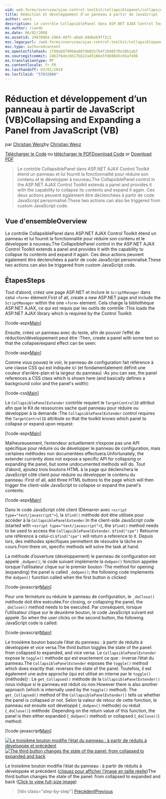 ```yaml
---
uid: web-forms/overview/ajax-control-toolkit/collapsiblepanel/collapsing-and-expanding-a-panel-from-javascript-vb
title: Réduction et développement d’un panneau à partir de JavaScript (VB) | Microsoft Docs
author: wenz
description: Le contrôle CollapsiblePanel dans ASP.NET AJAX Control Toolkit étend un panneau et lui fournit la fonctionnalité pour réduire son contenu et le développer un...
ms.author: riande
ms.date: 06/02/2008
ms.assetid: 298789b4-2964-49f5-a0a8-d4dbeb9ff2c2
msc.legacyurl: /web-forms/overview/ajax-control-toolkit/collapsiblepanel/collapsing-and-expanding-a-panel-from-javascript-vb
msc.type: authoredcontent
ms.openlocfilehash: 1f80a6979966a887db0557b4f1b98570e10b1ab7
ms.sourcegitcommit: 24b1f6decbb17bb22a45166e5fdb0845c65af498
ms.translationtype: MT
ms.contentlocale: fr-FR
ms.lasthandoff: 03/01/2019
ms.locfileid: "57032806"
---
```

<a name="collapsing-and-expanding-a-panel-from-javascript-vb"></a><span data-ttu-id="20fb2-103">Réduction et développement d’un panneau à partir de JavaScript (VB)</span><span class="sxs-lookup"><span data-stu-id="20fb2-103">Collapsing and Expanding a Panel from JavaScript (VB)</span></span>
====================
<span data-ttu-id="20fb2-104">par [Christian Wenz](https://github.com/wenz)</span><span class="sxs-lookup"><span data-stu-id="20fb2-104">by [Christian Wenz](https://github.com/wenz)</span></span>

<span data-ttu-id="20fb2-105">[Télécharger le Code](http://download.microsoft.com/download/8/a/a/8aab3c3e-de6f-463f-805c-5fda567eef6e/CollapsiblePanel1.vb.zip) ou [télécharger le PDF](http://download.microsoft.com/download/b/6/a/b6ae89ee-df69-4c87-9bfb-ad1eb2b23373/collapsiblepanel1VB.pdf)</span><span class="sxs-lookup"><span data-stu-id="20fb2-105">[Download Code](http://download.microsoft.com/download/8/a/a/8aab3c3e-de6f-463f-805c-5fda567eef6e/CollapsiblePanel1.vb.zip) or [Download PDF](http://download.microsoft.com/download/b/6/a/b6ae89ee-df69-4c87-9bfb-ad1eb2b23373/collapsiblepanel1VB.pdf)</span></span>

> <span data-ttu-id="20fb2-106">Le contrôle CollapsiblePanel dans ASP.NET AJAX Control Toolkit étend un panneau et lui fournit la fonctionnalité pour réduire son contenu et le développer à nouveau.</span><span class="sxs-lookup"><span data-stu-id="20fb2-106">The CollapsiblePanel control in the ASP.NET AJAX Control Toolkit extends a panel and provides it with the capability to collapse its contents and expand it again.</span></span> <span data-ttu-id="20fb2-107">Ces deux actions peuvent également être déclenchées à partir de code JavaScript personnalisé.</span><span class="sxs-lookup"><span data-stu-id="20fb2-107">These two actions can also be triggered from custom JavaScript code.</span></span>


## <a name="overview"></a><span data-ttu-id="20fb2-108">Vue d'ensemble</span><span class="sxs-lookup"><span data-stu-id="20fb2-108">Overview</span></span>

<span data-ttu-id="20fb2-109">Le contrôle CollapsiblePanel dans ASP.NET AJAX Control Toolkit étend un panneau et lui fournit la fonctionnalité pour réduire son contenu et le développer à nouveau.</span><span class="sxs-lookup"><span data-stu-id="20fb2-109">The CollapsiblePanel control in the ASP.NET AJAX Control Toolkit extends a panel and provides it with the capability to collapse its contents and expand it again.</span></span> <span data-ttu-id="20fb2-110">Ces deux actions peuvent également être déclenchées à partir de code JavaScript personnalisé.</span><span class="sxs-lookup"><span data-stu-id="20fb2-110">These two actions can also be triggered from custom JavaScript code.</span></span>

## <a name="steps"></a><span data-ttu-id="20fb2-111">Étapes</span><span class="sxs-lookup"><span data-stu-id="20fb2-111">Steps</span></span>

<span data-ttu-id="20fb2-112">Tout d’abord, créez une page ASP.NET et inclure le `ScriptManager` dans celui `<form>` élément.</span><span class="sxs-lookup"><span data-stu-id="20fb2-112">First of all, create a new ASP.NET page and include the `ScriptManager` within the one `<form>` element.</span></span> <span data-ttu-id="20fb2-113">Cela charge la bibliothèque ASP.NET AJAX, ce qui est requis par les outils de contrôle :</span><span class="sxs-lookup"><span data-stu-id="20fb2-113">This loads the ASP.NET AJAX library which is required by the Control Toolkit:</span></span>

[!code-aspx[Main](collapsing-and-expanding-a-panel-from-javascript-vb/samples/sample1.aspx)]

<span data-ttu-id="20fb2-114">Ensuite, créez un panneau avec du texte, afin de pouvoir l’effet de réduction/développement peut être :</span><span class="sxs-lookup"><span data-stu-id="20fb2-114">Then, create a panel with some text so that the collapse/expand effect can be seen:</span></span>

[!code-aspx[Main](collapsing-and-expanding-a-panel-from-javascript-vb/samples/sample2.aspx)]

<span data-ttu-id="20fb2-115">Comme vous pouvez le voir, le panneau de configuration fait référence à une classe CSS qui est indiquée ici (et fondamentalement définit une couleur d’arrière-plan et la largeur du panneau) :</span><span class="sxs-lookup"><span data-stu-id="20fb2-115">As you can see, the panel references a CSS class which is shown here (and basically defines a background color and the panel's width):</span></span>

[!code-css[Main](collapsing-and-expanding-a-panel-from-javascript-vb/samples/sample3.css)]

<span data-ttu-id="20fb2-116">Le `CollapsiblePanelExtender` contrôle requiert le `TargetControlID` attribut afin que le Kit de ressources sache quel panneau pour réduire ou développer à la demande :</span><span class="sxs-lookup"><span data-stu-id="20fb2-116">The `CollapsiblePanelExtender` control requires the `TargetControlID` attribute so that the toolkit knows which panel to collapse or expand upon request:</span></span>

[!code-aspx[Main](collapsing-and-expanding-a-panel-from-javascript-vb/samples/sample4.aspx)]

<span data-ttu-id="20fb2-117">Malheureusement, l’extendeur actuellement n’expose pas une API spécifique pour réduire ou de développer le panneau de configuration, mais certaines méthodes non documentées effectuera.</span><span class="sxs-lookup"><span data-stu-id="20fb2-117">Unfortunately, the extender currently does not expose a specific API for collapsing or expanding the panel, but some undocumented methods will do.</span></span> <span data-ttu-id="20fb2-118">Tout d’abord, ajoutez trois boutons HTML à la page qui déclenchera le JavaScript côté client pour réduire ou développer le contenu du panneau :</span><span class="sxs-lookup"><span data-stu-id="20fb2-118">First of all, add three HTML buttons to the page which will then trigger the client-side JavaScript to collapse or expand the panel's contents:</span></span>

[!code-aspx[Main](collapsing-and-expanding-a-panel-from-javascript-vb/samples/sample5.aspx)]

<span data-ttu-id="20fb2-119">Dans le code JavaScript côté client (Démarrer avec `<script type="text/javascript">`), la `$find()` méthode doit être utilisée pour accéder à la `CollapsiblePanelExtender`.</span><span class="sxs-lookup"><span data-stu-id="20fb2-119">In the client-side JavaScript code (started with `<script type="text/javascript">`), the `$find()` method needs to be used to access the `CollapsiblePanelExtender`.</span></span> <span data-ttu-id="20fb2-120">`$find("cpe")` Retourne une référence à celui-ci.</span><span class="sxs-lookup"><span data-stu-id="20fb2-120">`$find("cpe")` will return a reference to it.</span></span> <span data-ttu-id="20fb2-121">Depuis lors, des méthodes spécifiques permettent de résoudre la tâche en cours.</span><span class="sxs-lookup"><span data-stu-id="20fb2-121">From there on, specific methods will solve the task at hand.</span></span>

<span data-ttu-id="20fb2-122">La méthode d’ouverture (développement) le panneau de configuration est appelé `_doOpen()`; le code suivant implémente la `doOpen()` fonction appelée lorsque l’utilisateur clique sur le premier bouton :</span><span class="sxs-lookup"><span data-stu-id="20fb2-122">The method for opening (expanding) the panel is called `_doOpen()`; the following code implements the `doOpen()` function called when the first button is clicked:</span></span>

[!code-javascript[Main](collapsing-and-expanding-a-panel-from-javascript-vb/samples/sample6.js)]

<span data-ttu-id="20fb2-123">Pour une fermeture ou réduire le panneau de configuration, le `_doClose()` méthode doit être exécutée.</span><span class="sxs-lookup"><span data-stu-id="20fb2-123">For closing, or collapsing the panel, the `_doClose()` method needs to be executed.</span></span> <span data-ttu-id="20fb2-124">Par conséquent, lorsque l’utilisateur clique sur le deuxième bouton, le code JavaScript suivant est appelé :</span><span class="sxs-lookup"><span data-stu-id="20fb2-124">So when the user clicks on the second button, the following JavaScript code is called:</span></span>

[!code-javascript[Main](collapsing-and-expanding-a-panel-from-javascript-vb/samples/sample7.js)]

<span data-ttu-id="20fb2-125">Le troisième bouton bascule l’état du panneau : à partir de réduits à développée et vice versa.</span><span class="sxs-lookup"><span data-stu-id="20fb2-125">The third button toggles the state of the panel: from collapsed to expanded, and vice versa.</span></span> <span data-ttu-id="20fb2-126">Le `CollapsiblePanelExtender` expose le `toggle()` méthode qui est exactement ce que : inverse l’état du panneau.</span><span class="sxs-lookup"><span data-stu-id="20fb2-126">The `CollapsiblePanelExtender` exposes the `toggle()` method which does exactly that: reverses the state of the panel.</span></span> <span data-ttu-id="20fb2-127">Toutefois, il est également une autre approche (qui est utilisé en interne par le `toggle()` (méthode)) : Le `get_Collapsed()` méthode de la `CollapsiblePanelExtender()` nous indique si le panneau est réduit ou non.</span><span class="sxs-lookup"><span data-stu-id="20fb2-127">However there is also another approach (which is internally used by the `toggle()` method): The `get_Collapsed()` method of the `CollapsiblePanelExtender()` tells us whether the panel is collapsed or not.</span></span> <span data-ttu-id="20fb2-128">Selon la valeur de retour de cette fonction, le panneau est ensuite soit développé (`_doOpen()` méthode) ou réduit (`_doClose()`) méthode :</span><span class="sxs-lookup"><span data-stu-id="20fb2-128">Depending on the return value of this function, the panel is then either expanded (`_doOpen()` method) or collapsed (`_doClose()`) method:</span></span>

[!code-javascript[Main](collapsing-and-expanding-a-panel-from-javascript-vb/samples/sample8.js)]


<span data-ttu-id="20fb2-129">[![Le troisième bouton modifie l’état du panneau : à partir de réduits à développée et précédent](collapsing-and-expanding-a-panel-from-javascript-vb/_static/image2.png)](collapsing-and-expanding-a-panel-from-javascript-vb/_static/image1.png)</span><span class="sxs-lookup"><span data-stu-id="20fb2-129">[![The third button changes the state of the panel: from collapsed to expanded and back](collapsing-and-expanding-a-panel-from-javascript-vb/_static/image2.png)](collapsing-and-expanding-a-panel-from-javascript-vb/_static/image1.png)</span></span>

<span data-ttu-id="20fb2-130">Le troisième bouton modifie l’état du panneau : à partir de réduits à développée et précédent ([cliquez pour afficher l’image en taille réelle](collapsing-and-expanding-a-panel-from-javascript-vb/_static/image3.png))</span><span class="sxs-lookup"><span data-stu-id="20fb2-130">The third button changes the state of the panel: from collapsed to expanded and back ([Click to view full-size image](collapsing-and-expanding-a-panel-from-javascript-vb/_static/image3.png))</span></span>

> [!div class="step-by-step"]
> [<span data-ttu-id="20fb2-131">Précédent</span><span class="sxs-lookup"><span data-stu-id="20fb2-131">Previous</span></span>](collapsing-and-expanding-a-panel-from-javascript-cs.md)
